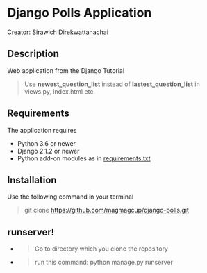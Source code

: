 # Django Polls Application

Creator: Sirawich Direkwattanachai
## Description
Web application from the Django Tutorial

> Use **newest_question_list** instead of **lastest_question_list** in views.py, index.html etc.

## Requirements

The application requires
* Python 3.6 or newer
* Django 2.1.2 or newer
* Python add-on modules as in [requirements.txt](requirements.txt)

## Installation
Use the following command in your terminal
> git clone https://github.com/magmagcup/django-polls.git



## **runserver!**
* >   Go to directory which you clone the repository 

* >  run this command: python manage.py runserver



